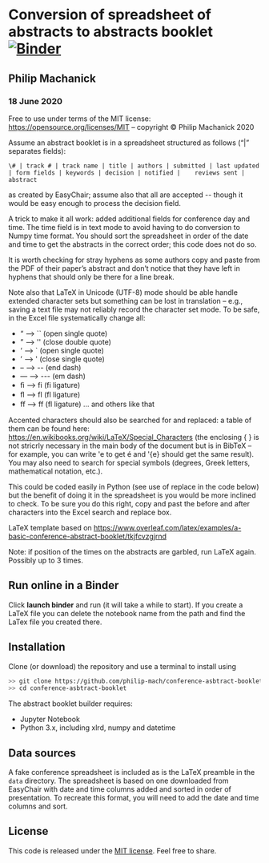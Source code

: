 #  Conversion of spreadsheet of abstracts to abstracts booklet [![Binder](https://mybinder.org/badge.svg)](https://mybinder.org/v2/gh/philip-mach/conference-abstract-booklet/master?filepath=./Conference-Abstract-Booklet.ipynb)

## Philip Machanick
### 18 June 2020

Free to use under terms of the MIT license: https://opensource.org/licenses/MIT – copyright &copy; Philip Machanick 2020

Assume an abstract booklet is in a spreadsheet structured as follows (“|” separates fields):

`\# | track # | track name | title | authors | submitted | last updated | form fields | keywords | decision | notified |	reviews sent | abstract`

as created by EasyChair; assume also that all are accepted -- though it would be easy enough to process the decision field.

A trick to make it all work: added additional fields for conference day and time. The time field is in text mode to avoid having to do conversion to Numpy time format. You should sort the spreadsheet in order of the date and time to get the abstracts in the correct order; this code does not do so.

It is worth checking for stray hyphens as some authors copy and paste from the PDF of their paper’s abstract and don’t notice that they have left in hyphens that should only be there for a line break.

Note also that LaTeX in Unicode (UTF-8) mode should be able handle extended character sets but something can be lost in translation – e.g., saving a text file may not reliably record the character set mode. To be safe, in the Excel file systematically change all:

* “ –> `` (open single quote)
* ” –> '' (close double quote)
* ‘ –> ` (open single quote)
* ’ –> ' (close single quote)
* – –> -- (end dash)
* — –> --- (em dash)
* ﬁ –> fi (fi ligature)
* ﬂ –> fl (fl ligature)
* ﬀ –> ff (fl ligature) … and others like that

Accented characters should also be searched for and replaced: a table of them can be found here: https://en.wikibooks.org/wiki/LaTeX/Special_Characters (the enclosing { } is not stricrly necessary in the main body of the document but is in BibTeX – for example, you can write \'e to get é and \'{e} should get the same result). You may also need to search for special symbols (degrees, Greek letters, mathematical notation, etc.).

This could be coded easily in Python (see use of replace in the code below) but the benefit of doing it in the spreadsheet is you would be more inclined to check. To be sure you do this right, copy and past the before and after characters into the Excel search and replace box.

LaTeX template based on https://www.overleaf.com/latex/examples/a-basic-conference-abstract-booklet/tkjfcvzgjrnd

Note: if position of the times on the abstracts are garbled, run LaTeX again. Possibly up to 3 times.

## Run online in a Binder
Click **launch binder** and run (it will take a while to start). If you create a LaTeX file you can delete the
notebook name from the path and find the LaTex file you created there.

## Installation
Clone (or download) the repository and use a terminal to install using 

```bash
>> git clone https://github.com/philip-mach/conference-asbtract-booklet
>> cd conference-asbtract-booklet
```

The abstract booklet builder requires:

- Jupyter Notebook
- Python 3.x, including xlrd, numpy and datetime

## Data sources

A fake conference spreadsheet is included as is the LaTeX preamble in the ``data``
directory. The spreadsheet is based on one downloaded from EasyChair with
date and time columns added and sorted in order of presentation. To recreate
this format, you will need to add the date and time columns and sort.


## License
This code is released under the [MIT license](http://opensource.org/licenses/MIT). Feel
free to share.
